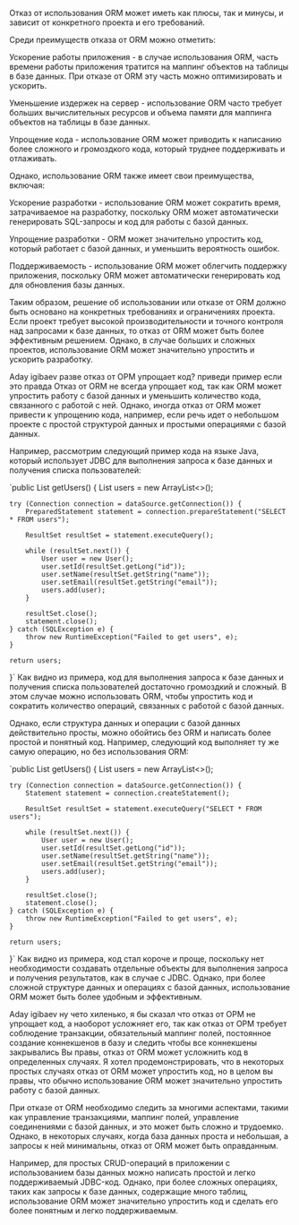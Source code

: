 Отказ от использования ORM может иметь как плюсы, так и минусы, и зависит от конкретного проекта и его требований.

Среди преимуществ отказа от ORM можно отметить:

Ускорение работы приложения - в случае использования ORM, часть времени работы приложения тратится на маппинг объектов на таблицы в базе данных. При отказе от ORM эту часть можно оптимизировать и ускорить.

Уменьшение издержек на сервер - использование ORM часто требует больших вычислительных ресурсов и объема памяти для маппинга объектов на таблицы в базе данных.

Упрощение кода - использование ORM может приводить к написанию более сложного и громоздкого кода, который труднее поддерживать и отлаживать.

Однако, использование ORM также имеет свои преимущества, включая:

Ускорение разработки - использование ORM может сократить время, затрачиваемое на разработку, поскольку ORM может автоматически генерировать SQL-запросы и код для работы с базой данных.

Упрощение разработки - ORM может значительно упростить код, который работает с базой данных, и уменьшить вероятность ошибок.

Поддерживаемость - использование ORM может облегчить поддержку приложения, поскольку ORM может автоматически генерировать код для обновления базы данных.

Таким образом, решение об использовании или отказе от ORM должно быть основано на конкретных требованиях и ограничениях проекта. Если проект требует высокой производительности и точного контроля над запросами к базе данных, то отказ от ORM может быть более эффективным решением. Однако, в случае больших и сложных проектов, использование ORM может значительно упростить и ускорить разработку.




Aday igibaev
разве отказ от ОРМ упрощает код? приведи пример если это правда
Отказ от ORM не всегда упрощает код, так как ORM может упростить работу с базой данных и уменьшить количество кода, связанного с работой с ней. Однако, иногда отказ от ORM может привести к упрощению кода, например, если речь идет о небольшом проекте с простой структурой данных и простыми операциями с базой данных.

Например, рассмотрим следующий пример кода на языке Java, который использует JDBC для выполнения запроса к базе данных и получения списка пользователей:

`public List<User> getUsers() {
List<User> users = new ArrayList<>();

    try (Connection connection = dataSource.getConnection()) {
        PreparedStatement statement = connection.prepareStatement("SELECT * FROM users");

        ResultSet resultSet = statement.executeQuery();

        while (resultSet.next()) {
            User user = new User();
            user.setId(resultSet.getLong("id"));
            user.setName(resultSet.getString("name"));
            user.setEmail(resultSet.getString("email"));
            users.add(user);
        }

        resultSet.close();
        statement.close();
    } catch (SQLException e) {
        throw new RuntimeException("Failed to get users", e);
    }

    return users;
}`
Как видно из примера, код для выполнения запроса к базе данных и получения списка пользователей достаточно громоздкий и сложный. В этом случае можно использовать ORM, чтобы упростить код и сократить количество операций, связанных с работой с базой данных.

Однако, если структура данных и операции с базой данных действительно просты, можно обойтись без ORM и написать более простой и понятный код. Например, следующий код выполняет ту же самую операцию, но без использования ORM:

`public List<User> getUsers() {
List<User> users = new ArrayList<>();

    try (Connection connection = dataSource.getConnection()) {
        Statement statement = connection.createStatement();

        ResultSet resultSet = statement.executeQuery("SELECT * FROM users");

        while (resultSet.next()) {
            User user = new User();
            user.setId(resultSet.getLong("id"));
            user.setName(resultSet.getString("name"));
            user.setEmail(resultSet.getString("email"));
            users.add(user);
        }

        resultSet.close();
        statement.close();
    } catch (SQLException e) {
        throw new RuntimeException("Failed to get users", e);
    }

    return users;
}`
Как видно из примера, код стал короче и проще, поскольку нет необходимости создавать отдельные объекты для выполнения запроса и получения результатов, как в случае с JDBC. Однако, при более сложной структуре данных и операциях с базой данных, использование ORM может быть более удобным и эффективным.




Aday igibaev
ну чето хиленько, я бы сказал что отказ от ОРМ не упрощает код, а наоборот усложняет его, так как отказ от ОРМ требует соблюдение транзакции, обязательный маппинг полей, постоянное создание коннекшенов в базу и следить чтобы все коннекшены закрывались
Вы правы, отказ от ORM может усложнить код в определенных случаях. Я хотел продемонстрировать, что в некоторых простых случаях отказ от ORM может упростить код, но в целом вы правы, что обычно использование ORM может значительно упростить работу с базой данных.

При отказе от ORM необходимо следить за многими аспектами, такими как управление транзакциями, маппинг полей, управление соединениями с базой данных, и это может быть сложно и трудоемко. Однако, в некоторых случаях, когда база данных проста и небольшая, а запросы к ней минимальны, отказ от ORM может быть оправданным.

Например, для простых CRUD-операций в приложении с использованием базы данных можно написать простой и легко поддерживаемый JDBC-код. Однако, при более сложных операциях, таких как запросы к базе данных, содержащие много таблиц, использование ORM может значительно упростить код и сделать его более понятным и легко поддерживаемым.